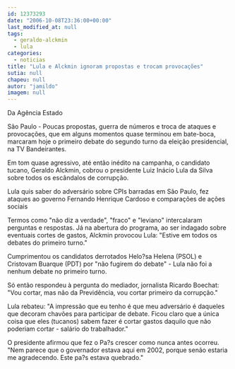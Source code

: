```yaml
---
id: 12373293
date: "2006-10-08T23:36:00+00:00"
last_modified_at: null
tags:
  - geraldo-alckmin
  - lula
categories:
  - noticias
title: "Lula e Alckmin ignoram propostas e trocam provocações"
sutia: null
chapeu: null
autor: "jamildo"
imagem: null
---
```

<p>Da Ag&ecirc;ncia Estado</p>
<p>S&atilde;o Paulo - Poucas propostas, guerra de n&uacute;meros e troca de ataques e provoca&ccedil;&otilde;es, que em alguns momentos quase terminou em bate-boca, marcaram hoje o primeiro debate do segundo turno da elei&ccedil;&atilde;o presidencial, na TV Bandeirantes.</p>
<p>Em tom quase agressivo, at&eacute; ent&atilde;o in&eacute;dito na campanha, o candidato tucano, Geraldo Alckmin, cobrou o presidente Luiz In&aacute;cio Lula da Silva sobre todos os esc&acirc;ndalos de corrup&ccedil;&atilde;o.</p>
<p>Lula quis saber do advers&aacute;rio sobre CPIs barradas em S&atilde;o Paulo, fez ataques ao governo Fernando Henrique Cardoso e compara&ccedil;&otilde;es de a&ccedil;&otilde;es sociais</p>
<p>Termos como "n&atilde;o diz a verdade", "fraco" e "leviano" intercalaram perguntas e respostas. J&aacute; na abertura do programa, ao ser indagado sobre eventuais cortes de gastos, Alckmin provocou Lula: "Estive em todos os debates do primeiro turno."</p>
<p>Cumprimentou os candidatos derrotados Helo?sa Helena (PSOL) e Cristovam Buarque (PDT) por "n&atilde;o fugirem do debate" - Lula n&atilde;o foi a nenhum debate no primeiro turno.</p>
<p>S&oacute; ent&atilde;o respondeu &agrave; pergunta do mediador, jornalista Ricardo Boechat: "Vou cortar, mas n&atilde;o da Previd&ecirc;ncia, vou cortar primeiro da corrup&ccedil;&atilde;o."</p>
<p>Lula rebateu: "A impress&atilde;o que eu tenho &eacute; que meu advers&aacute;rio &eacute; daqueles que decoram chav&otilde;es para participar de debate. Ficou claro que a &uacute;nica coisa que eles (tucanos) sabem fazer &eacute; cortar gastos daquilo que n&atilde;o poderiam cortar - sal&aacute;rio do trabalhador."</p>
<p>O presidente afirmou que fez o Pa?s crescer como nunca antes ocorreu. "Nem parece que o governador estava aqui em 2002, porque sen&atilde;o estaria me agradecendo. Este pa?s estava quebrado."</p>
